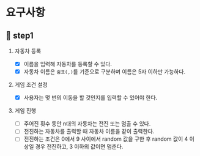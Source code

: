 # 요구사항

## 🎯 step1

1. 자동차 등록

   - [x] 이름을 입력해 자동차를 등록할 수 있다.
   - [x] 자동차 이름은 `쉼표(,)`를 기준으로 구분하며 이름은 5자 이하만 가능하다.

2. 게임 조건 설정

   - [x] 사용자는 몇 번의 이동을 할 것인지를 입력할 수 있어야 한다.

3. 게임 진행

   - [ ] 주어진 횟수 동안 n대의 자동차는 전진 또는 멈출 수 있다.
   - [ ] 전진하는 자동차를 출력할 때 자동차 이름을 같이 출력한다.
   - [ ] 전진하는 조건은 0에서 9 사이에서 random 값을 구한 후 random 값이 4 이상일 경우 전진하고, 3 이하의 값이면 멈춘다.
